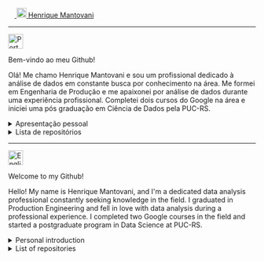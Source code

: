 ㅤ<a href="https://www.linkedin.com/in/hmantovani/">
<img src="https://upload.wikimedia.org/wikipedia/commons/8/81/LinkedIn_icon.svg" alt="LinkedIn" width="20" height="20">
</a> [Henrique Mantovani](https://www.linkedin.com/in/hmantovani/)

<hr>

<a> <img src="https://cdn-icons-png.flaticon.com/512/3909/3909370.png" alt="Portuguese" width="30" height="30"> </a>

Bem-vindo ao meu Github!

Olá! Me chamo Henrique Mantovani e sou um profissional dedicado à análise de dados em constante busca por conhecimento na área. Me formei em Engenharia de Produção e me apaixonei por análise de dados durante uma experiência profissional. Completei dois cursos do Google na área e iniciei uma pós graduação em Ciência de Dados pela PUC-RS.


<details>
<summary>Apresentação pessoal</summary>

Em 2022, concluí minha graduação em Engenharia de Produção na PUC-SP, onde desenvolvi uma base sólida em princípios de gestão e processos. Foi durante uma breve experiência na IBM, no mesmo ano, que minha trajetória tomou um novo rumo. A imersão no universo da análise de dados despertou meu interesse de forma definitiva, levando-me a abraçar essa área mesmo após deixar a empresa. Para aprimorar minhas habilidades, completei o curso de [Data Analytics Professional](https://www.coursera.org/professional-certificates/google-data-analytics) do Google (baseado em R) e dei início ao curso mais avançado, chamado de [Google Advanced Data Analytics Professional](https://www.coursera.org/professional-certificates/google-advanced-data-analytics) (baseado em Python). Ambos são oferecidos pelo Coursera e fornecem uma base sólida em análise de dados, estatísticas e visualização de dados, além de capacitar o profissional com as habilidades necessárias para coletar, processar e interpretar dados de maneira eficaz. 

Atualmente, estou investindo no meu crescimento profissional através de uma pós-graduação em Ciência de Dados e Inteligência Artificial na PUC-RS, com previsão de conclusão em dezembro de 2024.

Sinta-se à vontade para entrar em contato comigo através do [LinkedIn](https://www.linkedin.com/in/hmantovani/). Obrigado por visitar meu perfil!

</details>

<details>
<summary>Lista de repositórios</summary>

<a> <img src="https://upload.wikimedia.org/wikipedia/commons/c/c3/Python-logo-notext.svg" width="15" height="15"> </a> [E-commerce da Olist](https://github.com/hmantovani/olist/) - Análise e modelagem de dados usando o dataset de e-commerce da Olist, disponibilizado no Kaggle. O objetivo final é criar um modelo capaz de prever a probabilidade de um cliente ficar satisfeito ao comprar um produto.

Py - [Análise de RH da IBM](https://github.com/hmantovani/RH-IBM) - Análise e modelagem de um dataset fictício criado por cientistas de dados da IBM com diversos dados de quase 1500 colaboradores. Como o objetivo geral de uma empresa deve ser manter seus talentos e fortalecer seu capital intelectual, essa análise busca entender quais fatores levam a uma maior insatisfação por parte dos colaboradores, permitindo que a empresa intervenha em determinados aspectos.

Py - [Keras + MNIST](https://github.com/hmantovani/keras-mnist) - Criação, treinamento e aplicação de modelos para **classificação de imagens** no famoso dataset MNIST. A base de dados MNIST é uma grande coleção de algarismos manuscritos, frequentemente utilizada para treinar sistemas de processamento de imagens e muito utilizada por pessoas em fase de evolução na área de Machine Learning e processamento de imagens.

R - [Projetos relacionados a futebol](https://github.com/hmantovani/football-PT/) - Pasta especial para armazenamento de projetos relacionados a futebol, pensados como uma maneira informal de misturar um hobby ao aprendizado, tornando o processo mais leve e prazeroso. Essa pasta conta com 2 projetos no momento, mas esse número sempre estará passível de expansão. Essa pasta serve como uma medida de evolução pessoal nos conhecimentos necessários para um analista de dados.

</details>

<hr>

<a> <img src="https://cdn-icons-png.flaticon.com/512/323/323310.png" alt="English" width="30" height="30"> </a>

Welcome to my Github!

Hello! My name is Henrique Mantovani, and I'm a dedicated data analysis professional constantly seeking knowledge in the field. I graduated in Production Engineering and fell in love with data analysis during a professional experience. I completed two Google courses in the field and started a postgraduate program in Data Science at PUC-RS. 

<details>
<summary>Personal introduction</summary>

In 2022, I completed my undergraduate studies in Production Engineering at PUC-SP, where I developed a strong foundation in management principles and processes. It was during a brief stint at IBM in the same year that my career took a new direction. Immersing myself in the world of data analysis sparked my interest definitively, leading me to embrace this field even after leaving the company. To enhance my skills, I completed the [Data Analytics Professional](https://www.coursera.org/professional-certificates/google-data-analytics) course by Google (based on R) and began the more advanced course called [Google Advanced Data Analytics Professional](https://www.coursera.org/professional-certificates/google-advanced-data-analytics) (based on Python). Both courses are offered on Coursera and provide a solid foundation in data analysis, statistics, and data visualization, equipping professionals with the skills needed to collect, process, and interpret data effectively.

Currently, I am investing in my professional growth through a postgraduate program in Data Science and Artificial Intelligence at PUC-RS, with an expected completion date in December 2024.

Feel free to reach out to me via [LinkedIn](https://www.linkedin.com/in/hmantovani/). Thank you for visiting my profile!

</details>

<details>
<summary>List of repositories</summary>

Py - [Python Handbook](https://github.com/hmantovani/py-handbook/) - A compilation of concise Python code snippets. It serves as a quick-reference guide, streamlining tasks like Exploratory Data Analysis (EDA), data manipulation and modeling. These compact codes enhance productivity by providing instant solutions for various activities in Python programming.

Py - [IBM HR analysis](https://github.com/hmantovani/RH-IBM-EN) - Analysis and modeling of a fictitious dataset created by IBM data scientists with diverse data from almost 1500 employees. As a company's general objective should be to maintain its talents and strengthen its intellectual capital, this analysis seeks to understand which factors lead to greater dissatisfaction on the part of employees, allowing the company to intervene in certain aspects.

Py - [Keras + MNIST](https://github.com/hmantovani/keras-mnist-EN) - Creation, training, and application of models for **image classification** on the famous MNIST dataset. The MNIST dataset is a large collection of handwritten digits, often used to train image processing systems and widely employed by individuals in the process of advancing their knowledge in the field of Machine Learning and image processing.

R - [Football projects](https://github.com/hmantovani/football-EN/) - Special folder for storing football-related projects, designed as an informal way to mix a hobby with learning, making the process lighter and more enjoyable. This folder currently has 2 projects, but this number will always be subject to expansion. This folder serves as a measure of personal evolution in the knowledge necessary for a data analyst.

</details>
